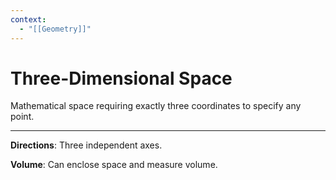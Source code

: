 ```yaml
---
context:
  - "[[Geometry]]"
---
```


# Three-Dimensional Space

Mathematical space requiring exactly three coordinates to specify any point.

---

**Directions**: Three independent axes.

**Volume**: Can enclose space and measure volume.
